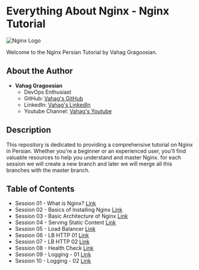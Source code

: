 # Everything About Nginx - Nginx Tutorial

![Nginx Logo](https://www.nginx.com/wp-content/uploads/2021/08/NGINX-Part-of-F5-horiz-black-type-1.svg)

Welcome to the Nginx Persian Tutorial by Vahag Gragoosian.

## About the Author

- **Vahag Gragoosian**
  - DevOps Enthusiast
  - GitHub: [Vahag's GitHub](https://github.com/Vahaggn)
  - LinkedIn: [Vahag's LinkedIn](https://www.linkedin.com/in/vahag-gragosian/)
  - Youtube Channel: [Vahag's Youtube](https://www.youtube.com/@vahaggn)

## Description

This repository is dedicated to providing a comprehensive tutorial on Nginx in Persian. Whether you're a beginner or an experienced user, you'll find valuable resources to help you understand and master Nginx.
for each session we will create a new branch and later we will merge all this branches with the master branch.

## Table of Contents

- Session 01 - What is Nginx? [Link](https://github.com/Vahaggn/nginx/tree/main/Session%2001)
- Session 02 - Basics of Installing Nginx [Link](https://github.com/Vahaggn/nginx/tree/main/Session%2002)
- Session 03 - Basic Architecture of Nginx [Link](https://github.com/Vahaggn/nginx/tree/main/Session%2003)
- Session 04 - Serving Static Content [Link](https://github.com/Vahaggn/nginx/tree/main/Session%2004)
- Session 05 - Load Balancer [Link](https://github.com/Vahaggn/nginx/tree/main/Session%2005)
- Session 06 - LB HTTP 01 [Link](https://github.com/Vahaggn/nginx/tree/main/Session%2006)
- Session 07 - LB HTTP 02 [Link](https://github.com/Vahaggn/nginx/tree/main/Session%2007)
- Session 08 - Health Check [Link](https://github.com/Vahaggn/nginx/tree/main/Session%2008)
- Session 09 - Logging - 01 [Link](https://github.com/Vahaggn/nginx/tree/main/Session%2009)
- Session 10 - Logging - 02 [Link](https://github.com/Vahaggn/nginx/tree/main/Session%2010)